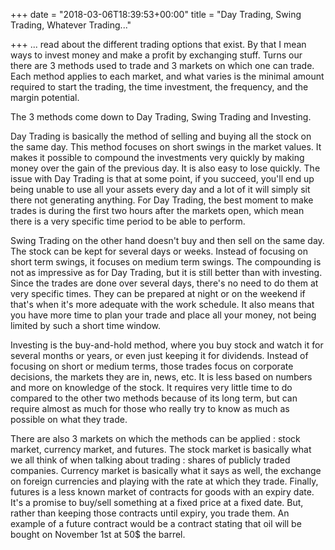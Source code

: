 +++
date = "2018-03-06T18:39:53+00:00"
title = "Day Trading, Swing Trading, Whatever Trading..."

+++
... read about the different trading options that exist. By that I mean ways to invest money and make a profit by exchanging stuff. Turns our there are 3 methods used to trade and 3 markets on which one can trade. Each method applies to each market, and what varies is the minimal amount required to start the trading, the time investment, the frequency, and the margin potential.

The 3 methods come down to Day Trading, Swing Trading and Investing.

Day Trading is basically the method of selling and buying all the stock on the same day. This method focuses on short swings in the market values. It makes it possible to compound the investments very quickly by making money over the gain of the previous day. It is also easy to lose quickly. The issue with Day Trading is that at some point, if you succeed, you'll end up being unable to use all your assets every day and a lot of it will simply sit there not generating anything. For Day Trading, the best moment to make trades is during the first two hours after the markets open, which mean there is a very specific time period to be able to perform.

Swing Trading on the other hand doesn't buy and then sell on the same day. The stock can be kept for several days or weeks. Instead of focusing on short term swings, it focuses on medium term swings. The compounding is not as impressive as for Day Trading, but it is still better than with investing. Since the trades are done over several days, there's no need to do them at very specific times. They can be prepared at night or on the weekend if that's when it's more adequate with the work schedule. It also means that you have more time to plan your trade and place all your money, not being limited by such a short time window.

Investing is the buy-and-hold method, where you buy stock and watch it for several months or years, or even just keeping it for dividends. Instead of focusing on short or medium terms, those trades focus on corporate decisions, the markets they are in, news, etc. It is less based on numbers and more on knowledge of the stock. It requires very little time to do compared to the other two methods because of its long term, but can require almost as much for those who really try to know as much as possible on what they trade.

There are also 3 markets on which the methods can be applied : stock market, currency market, and futures. The stock market is basically what we all think of when talking about trading : shares of publicly traded companies. Currency market is basically what it says as well, the exchange on foreign currencies and playing with the rate at which they trade. Finally, futures is a less known market of contracts for goods with an expiry date. It's a promise to buy/sell something at a fixed price at a fixed date. But, rather than keeping those contracts until expiry, you trade them. An example of a future contract would be a contract stating that oil will be bought on November 1st at 50$ the barrel.